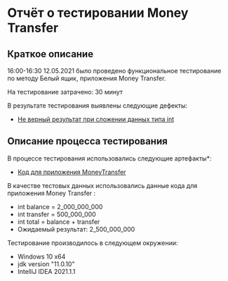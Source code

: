 # Отчёт о тестировании Money Transfer

## Краткое описание

16:00-16:30 12.05.2021 было проведено функциональное тестирование по методу Белый ящик, приложения Money Transfer.

На тестирование затрачено: 30 минут

В результате тестирования выявлены следующие дефекты:
* [Не верный результат при сложении данных типа int](https://github.com/Yudinegor86/Money-Transfer/issues/1#issue-890006542)

## Описание процесса тестирования

В процессе тестирования использовались следующие артефакты*:
* [Код для приложения MoneyTransfer](https://github.com/Yudinegor86/Money-Transfer/blob/master/src/Main.java)


В качестве тестовых данных использовались данные кода для приложения Money Transfer :
* int balance = 2_000_000_000<br>
* int transfer = 500_000_000<br>
* int total = balance + transfer<br>
* Ожидаемый результат: 2_500_000_000

Тестирование производилось в следующем окружении:
* Windows 10 x64
* jdk version "11.0.10"
* IntelliJ IDEA 2021.1.1 
